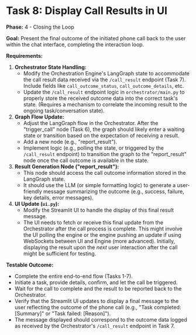 # Task 8: Display Call Results in UI

**Phase:** 4 - Closing the Loop

**Goal:** Present the final outcome of the initiated phone call back to the user within the chat interface, completing the interaction loop.

**Requirements:**

1.  **Orchestrator State Handling:**
    *   Modify the Orchestration Engine's LangGraph state to accommodate the call result data received via the `/call_result` endpoint (Task 7). Include fields like `call_outcome_status`, `call_outcome_details`, etc.
    *   Update the `/call_result` endpoint logic in `orchestrator/main.py` to properly store the received outcome data into the correct task's state. (Requires a mechanism to correlate the incoming result to the ongoing task/conversation state).
2.  **Graph Flow Update:**
    *   Adjust the LangGraph flow in the Orchestrator. After the "trigger_call" node (Task 6), the graph should likely enter a waiting state or transition based on the expectation of receiving a result.
    *   Add a new node (e.g., "report_result").
    *   Implement logic (e.g., polling the state, or triggered by the `/call_result` endpoint) to transition the graph to the "report_result" node once the call outcome is available in the state.
3.  **Result Generation Node ("report_result"):**
    *   This node should access the call outcome information stored in the LangGraph state.
    *   It should use the LLM (or simple formatting logic) to generate a user-friendly message summarizing the outcome (e.g., success, failure, key details, error messages).
4.  **UI Update (`ui.py`):**
    *   Modify the Streamlit UI to handle the display of this final result message.
    *   The UI needs to fetch or receive this final update from the Orchestrator after the call process is complete. This might involve the UI polling the engine or the engine pushing an update if using WebSockets between UI and Engine (more advanced). Initially, displaying the result upon the *next* user interaction after the call might be sufficient for testing.

**Testable Outcome:**

*   Complete the entire end-to-end flow (Tasks 1-7).
*   Initiate a task, provide details, confirm, and let the call be triggered.
*   Wait for the call to complete and the result to be reported back to the Orchestrator.
*   Verify that the Streamlit UI updates to display a final message to the user reflecting the outcome of the phone call (e.g., "Task completed: [Summary]" or "Task failed: [Reason]").
*   The message displayed should correspond to the outcome data logged as received by the Orchestrator's `/call_result` endpoint in Task 7.